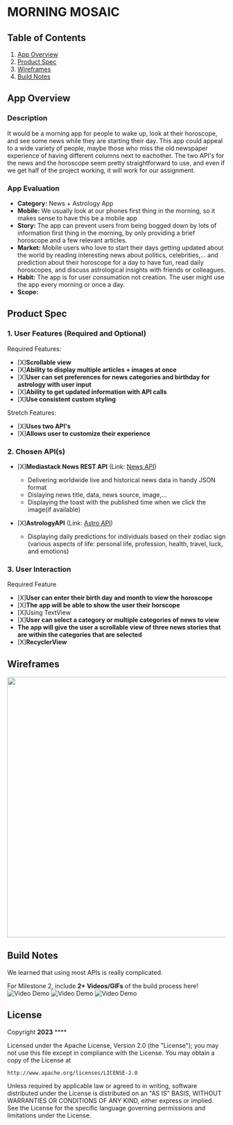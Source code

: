# **MORNING MOSAIC**

## Table of Contents

1. [App Overview](#App-Overview)
1. [Product Spec](#Product-Spec)
1. [Wireframes](#Wireframes)
1. [Build Notes](#Build-Notes)

## App Overview

### Description 

It would be a morning app for people to wake up, look at their horoscope, and see some news while they are starting their day. This app could appeal to a wide variety of people, maybe those who miss the old newspaper experience of having different columns next to eachother. The two API's for the news and the horoscope seem pretty straightforward to use, and even if we get half of the project working, it will work for our assignment. 

### App Evaluation

<!-- Evaluation of your app across the following attributes -->

- **Category:** News + Astrology App
- **Mobile:** We usually look at our phones first thing in the morning, so it makes sense to have this be a mobile app
- **Story:** The app can prevent users from being bogged down by lots of information first thing in the morning, by only providing a brief horoscope and a few relevant articles. 
- **Market:** Mobile users who love to start their days getting updated about the world by reading interesting news about politics, celebrities,... and prediction about their horoscope for a day to have fun, read daily horoscopes, and discuss astrological insights with friends or colleagues.
- **Habit:** The app is for user consumation not creation. The user might use the app every morning or once a day. 
- **Scope:**

## Product Spec

### 1. User Features (Required and Optional)

Required Features:

- [X]**Scrollable view**
- [X]**Ability to display multiple articles + images at once**
- [X]**User can set preferences for news categories and birthday for astrology with user input**
- [X]**Ability to get updated information with API calls**
- [X]**Use consistent custom styling**

Stretch Features:

- [X]**Uses two API's**
- [X]**Allows user to customize their experience**

### 2. Chosen API(s)

- [X]**Mediastack News REST API** (Link: [News API](https://mediastack.com/))
  
  -  Delivering worldwide live and historical news data in handy JSON format
  -  Dislaying news title, data, news source, image,...
  -  Displaying the toast with the published time when we click the image(if available)

- [X]**AstrologyAPI** (Link: [Astro API](https://newastro.vercel.app/))

  - Displaying daily predictions for individuals based on their zodiac sign (various aspects of life: personal life, profession, health, travel, luck, and emotions)
 
### 3. User Interaction

Required Feature

- [X]**User can enter their birth day and month to view the horoscope**
- [X]**The app will be able to show the user their horscope**
- [X]Using TextView
- [X]**User can select a category or multiple categories of news to view**
- **The app will give the user a scrollable view of three news stories that are within the categories that are selected**
- [X]**RecyclerView**

## Wireframes

<!-- Add picture of your hand sketched wireframes in this section -->
<img src="wireframe.jpg" width=600>

## Build Notes

We learned that using most APIs is really complicated.  

For Milestone 2, include **2+ Videos/GIFs** of the build process here!
<img src='./AND101P10Screens.gif' title='Video Demo' width='' alt='Video Demo' />
<img src='./AND101P10News.gif' title='Video Demo' width='' alt='Video Demo' />
<img src='./AND101P10Horoscope.gif' title='Video Demo' width='' alt='Video Demo' />


## License

Copyright **2023** ****

Licensed under the Apache License, Version 2.0 (the "License");
you may not use this file except in compliance with the License.
You may obtain a copy of the License at

    http://www.apache.org/licenses/LICENSE-2.0

Unless required by applicable law or agreed to in writing, software
distributed under the License is distributed on an "AS IS" BASIS,
WITHOUT WARRANTIES OR CONDITIONS OF ANY KIND, either express or implied.
See the License for the specific language governing permissions and
limitations under the License.

